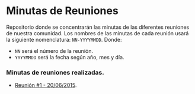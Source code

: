 # Minutas de Reuniones

Repositorio donde se concentrarán las minutas de las diferentes reuniones de nuestra comunidad. Los nombres de las minutas de cada reunión usará la siguiente nomenclatura: `NN-YYYYMMDD`. Donde:
- `NN` será el número de la reunión. 
- `YYYYMMDD` será la fecha según año, mes y día.


### Minutas de reuniones realizadas.
- [Reunión #1 - 20/06/2015](https://github.com/vzlajs/minutas/blob/master/01-20150620.md).
